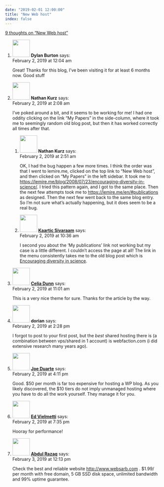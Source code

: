 ```yaml
---
date: "2019-02-01 12:00:00"
title: "New Web host"
index: false
---
```


[9 thoughts on &ldquo;New Web host&rdquo;](/lemire/blog/2019/02-01-new-web-host)

<ol class="comment-list">
<li id="comment-386001" class="comment even thread-even depth-1">
<div class="comment-author vcard">
<img alt src="https://secure.gravatar.com/avatar/69ccc8373b8a069af6a3a9fae08ec826?s=56&#038;d=mm&#038;r=g" srcset="https://secure.gravatar.com/avatar/69ccc8373b8a069af6a3a9fae08ec826?s=112&#038;d=mm&#038;r=g 2x" class="avatar avatar-56 photo" height="56" width="56" decoding="async" /> <b class="fn">Dylan Burton</b> <span class="says">says:</span> </div>
<div class="comment-metadata"><time datetime="2019-02-02T00:04:42+00:00">February 2, 2019 at 12:04 am</time></a> </div>
<div class="comment-content">
<p>Great! Thanks for this blog, I&rsquo;ve been visiting it for at least 6 months now. Good stuff</p>
</div>
</li>
<li id="comment-386024" class="comment odd alt thread-odd thread-alt depth-1 parent">
<div class="comment-author vcard">
<img alt src="https://secure.gravatar.com/avatar/42db3b38e7ec7d5daa0813add239f16c?s=56&#038;d=mm&#038;r=g" srcset="https://secure.gravatar.com/avatar/42db3b38e7ec7d5daa0813add239f16c?s=112&#038;d=mm&#038;r=g 2x" class="avatar avatar-56 photo" height="56" width="56" decoding="async" /> <b class="fn">Nathan Kurz</b> <span class="says">says:</span> </div>
<div class="comment-metadata"><time datetime="2019-02-02T02:08:48+00:00">February 2, 2019 at 2:08 am</time></a> </div>
<div class="comment-content">
<p>I&rsquo;ve poked around a bit, and it seems to be working for me! I had one oddity clicking on the link &ldquo;My Papers&rdquo; in the side-column, where it took me to seemingly random old blog post, but then it has worked correctly all times after that.</p>
</div>
<ol class="children">
<li id="comment-386032" class="comment even depth-2">
<div class="comment-author vcard">
<img alt src="https://secure.gravatar.com/avatar/42db3b38e7ec7d5daa0813add239f16c?s=56&#038;d=mm&#038;r=g" srcset="https://secure.gravatar.com/avatar/42db3b38e7ec7d5daa0813add239f16c?s=112&#038;d=mm&#038;r=g 2x" class="avatar avatar-56 photo" height="56" width="56" loading="lazy" decoding="async" /> <b class="fn">Nathan Kurz</b> <span class="says">says:</span> </div>
<div class="comment-metadata"><time datetime="2019-02-02T02:51:19+00:00">February 2, 2019 at 2:51 am</time></a> </div>
<div class="comment-content">
<p>OK, I had the bug happen a few more times. I think the order was that I went to lemire.me, clicked on the top link to &ldquo;New Web host&rdquo;, and then clicked on &ldquo;My Papers&rdquo; in the left sidebar. It took me to <a href="https://lemire.me/blog/2008/07/23/encouraging-diversity-in-science/" rel="ugc">https://lemire.me/blog/2008/07/23/encouraging-diversity-in-science/</a>. I tried this pattern again, and I got to the same place. Then the next few attempts took me to <a href="https://lemire.me/en/#publications" rel="ugc">https://lemire.me/en/#publications</a> as designed. Then the next few went back to the same blog entry. So I&rsquo;m not sure what&rsquo;s actually happening, but it does seem to be a real bug.</p>
</div>
</li>
<li id="comment-386096" class="comment odd alt depth-2">
<div class="comment-author vcard">
<img alt src="https://secure.gravatar.com/avatar/05b1d9a68d2c9ac5f73b577df4ea96b8?s=56&#038;d=mm&#038;r=g" srcset="https://secure.gravatar.com/avatar/05b1d9a68d2c9ac5f73b577df4ea96b8?s=112&#038;d=mm&#038;r=g 2x" class="avatar avatar-56 photo" height="56" width="56" loading="lazy" decoding="async" /> <b class="fn"><a href="https://kaartics.wordpress.com/" class="url" rel="ugc external nofollow">Kaartic Sivaraam</a></b> <span class="says">says:</span> </div>
<div class="comment-metadata"><time datetime="2019-02-02T10:36:10+00:00">February 2, 2019 at 10:36 am</time></a> </div>
<div class="comment-content">
<p>I second you about the &lsquo;My publications&rsquo; link not working but my case is a little different. I couldn&rsquo;t access the page at all! The link in the menu consistently takes me to the old blog post which is <a href="https://lemire.me/blog/2008/07/23/encouraging-diversity-in-science/#publications">Encouraging diversity in science</a>.</p>
</div>
</li>
</ol>
</li>
<li id="comment-386099" class="comment even thread-even depth-1">
<div class="comment-author vcard">
<img alt src="https://secure.gravatar.com/avatar/4cc95319095a1b1da6ac18cb0c443ee8?s=56&#038;d=mm&#038;r=g" srcset="https://secure.gravatar.com/avatar/4cc95319095a1b1da6ac18cb0c443ee8?s=112&#038;d=mm&#038;r=g 2x" class="avatar avatar-56 photo" height="56" width="56" loading="lazy" decoding="async" /> <b class="fn"><a href="http://datahostbd.com/" class="url" rel="ugc external nofollow">Celia Dunn</a></b> <span class="says">says:</span> </div>
<div class="comment-metadata"><time datetime="2019-02-02T11:01:36+00:00">February 2, 2019 at 11:01 am</time></a> </div>
<div class="comment-content">
<p>This is a very nice theme for sure. Thanks for the article by the way.</p>
</div>
</li>
<li id="comment-386115" class="comment odd alt thread-odd thread-alt depth-1">
<div class="comment-author vcard">
<img alt src="https://secure.gravatar.com/avatar/f34b36e5ad86d34c0d87727aede8dc94?s=56&#038;d=mm&#038;r=g" srcset="https://secure.gravatar.com/avatar/f34b36e5ad86d34c0d87727aede8dc94?s=112&#038;d=mm&#038;r=g 2x" class="avatar avatar-56 photo" height="56" width="56" loading="lazy" decoding="async" /> <b class="fn">dorian</b> <span class="says">says:</span> </div>
<div class="comment-metadata"><time datetime="2019-02-02T14:28:25+00:00">February 2, 2019 at 2:28 pm</time></a> </div>
<div class="comment-content">
<p>I forgot to post to your first post, but the <em>best</em> shared hosting there is (a combination between vps/shared in 1 account) is webfaction.com (i did extensive research many years ago).</p>
</div>
</li>
<li id="comment-386123" class="comment even thread-even depth-1">
<div class="comment-author vcard">
<img alt src="https://secure.gravatar.com/avatar/46a12c8cf24f9d7f8ad7a1ef3ee5a010?s=56&#038;d=mm&#038;r=g" srcset="https://secure.gravatar.com/avatar/46a12c8cf24f9d7f8ad7a1ef3ee5a010?s=112&#038;d=mm&#038;r=g 2x" class="avatar avatar-56 photo" height="56" width="56" loading="lazy" decoding="async" /> <b class="fn"><a href="http://www.joseduarte.com" class="url" rel="ugc external nofollow">Joe Duarte</a></b> <span class="says">says:</span> </div>
<div class="comment-metadata"><time datetime="2019-02-02T16:11:04+00:00">February 2, 2019 at 4:11 pm</time></a> </div>
<div class="comment-content">
<p>Good. $50 per month is far too expensive for hosting a WP blog. As you likely discovered, the $10 tiers do not imply unmanaged hosting where you have to do all the work yourself. They manage it for you.</p>
</div>
</li>
<li id="comment-386157" class="comment odd alt thread-odd thread-alt depth-1">
<div class="comment-author vcard">
<img alt src="https://secure.gravatar.com/avatar/b08f2b3abb369b2a2f161e1f490d4e13?s=56&#038;d=mm&#038;r=g" srcset="https://secure.gravatar.com/avatar/b08f2b3abb369b2a2f161e1f490d4e13?s=112&#038;d=mm&#038;r=g 2x" class="avatar avatar-56 photo" height="56" width="56" loading="lazy" decoding="async" /> <b class="fn"><a href="https://worksonarm.com" class="url" rel="ugc external nofollow">Ed Vielmetti</a></b> <span class="says">says:</span> </div>
<div class="comment-metadata"><time datetime="2019-02-02T19:35:16+00:00">February 2, 2019 at 7:35 pm</time></a> </div>
<div class="comment-content">
<p>Hooray for performance!</p>
</div>
</li>
<li id="comment-386337" class="comment even thread-even depth-1">
<div class="comment-author vcard">
<img alt src="https://secure.gravatar.com/avatar/e83ff398d36c1c6a66c1050a5fe0beef?s=56&#038;d=mm&#038;r=g" srcset="https://secure.gravatar.com/avatar/e83ff398d36c1c6a66c1050a5fe0beef?s=112&#038;d=mm&#038;r=g 2x" class="avatar avatar-56 photo" height="56" width="56" loading="lazy" decoding="async" /> <b class="fn"><a href="https://www.websarb.com/" class="url" rel="ugc external nofollow">Abdul Razaq</a></b> <span class="says">says:</span> </div>
<div class="comment-metadata"><time datetime="2019-02-03T12:13:22+00:00">February 3, 2019 at 12:13 pm</time></a> </div>
<div class="comment-content">
<p>Check the best and reliable website <a href="http://www.websarb.com" rel="nofollow ugc">http://www.websarb.com</a> . $1.99/ per month with free domain, 5 GB SSD disk space, unlimited bandwidth and 99% uptime guarantee.</p>
</div>
</li>
</ol>
